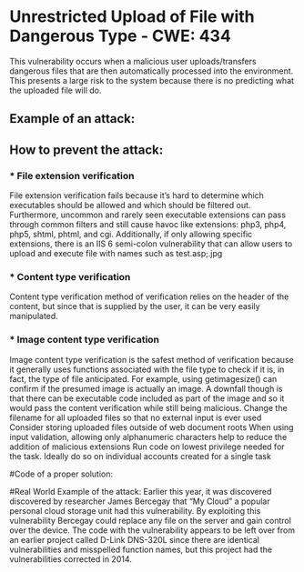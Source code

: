 # Unrestricted Upload of File with Dangerous Type - CWE: 434

This vulnerability occurs when a malicious user uploads/transfers dangerous files that are then automatically processed into the environment. This presents a large risk to the system because there is no predicting what the uploaded file will do.  

## Example of an attack:



## How to prevent the attack: 

### * File extension verification
File extension verification fails because it’s hard to determine which executables should be allowed and which should be filtered out. Furthermore, uncommon and rarely seen executable extensions can pass through common filters and still cause havoc like extensions: php3, php4, php5, shtml, phtml, and cgi. Additionally, if only allowing specific extensions, there is an IIS 6 semi-colon vulnerability that can allow users to upload and execute file with names such as test.asp;.jpg

### * Content type verification
Content type verification method of verification relies on the header of the content, but since that is supplied by the user, it can be very easily manipulated. 

### * Image content type verification 
Image content type verification is the safest method of verification because it generally uses functions associated with the file type to check if it is, in fact, the type of file anticipated. For example, using getimagesize() can confirm if the presumed image is actually an image. A downfall though is that there can be executable code included as part of the image and so it would pass the content verification while still being malicious.
Change the filename for all uploaded files so that no external input is ever used
Consider storing uploaded files outside of web document roots
When using input validation, allowing only alphanumeric characters help to reduce the addition of malicious extensions
Run code on lowest privilege needed for the task. Ideally do so on individual accounts created for a single task

#Code of a proper solution: 



#Real World Example of the attack:
Earlier this year, it was discovered discovered by researcher James Bercegay that “My Cloud” a popular personal cloud storage unit had this vulnerability. By exploiting this vulnerability Bercegay could replace any file on the server and gain control over the device. The code with the vulnerability appears to be left over from an earlier project called D-Link DNS-320L since there are identical vulnerabilities and misspelled function names, but this project had the vulnerabilities corrected in 2014. 
